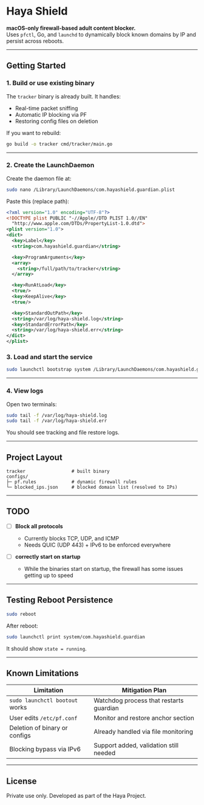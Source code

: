 # Haya Shield

**macOS-only firewall-based adult content blocker.**  
Uses `pfctl`, Go, and `launchd` to dynamically block known domains by IP and persist across reboots.

---

## Getting Started

### 1. Build or use existing binary

The `tracker` binary is already built. It handles:

- Real-time packet sniffing
- Automatic IP blocking via PF
- Restoring config files on deletion

If you want to rebuild:

```bash
go build -o tracker cmd/tracker/main.go
```

---

### 2. Create the LaunchDaemon

Create the daemon file at:

```bash
sudo nano /Library/LaunchDaemons/com.hayashield.guardian.plist
```

Paste this (replace path):

```xml
<?xml version="1.0" encoding="UTF-8"?>
<!DOCTYPE plist PUBLIC "-//Apple//DTD PLIST 1.0//EN"
  "http://www.apple.com/DTDs/PropertyList-1.0.dtd">
<plist version="1.0">
<dict>
  <key>Label</key>
  <string>com.hayashield.guardian</string>

  <key>ProgramArguments</key>
  <array>
    <string>/full/path/to/tracker</string>
  </array>

  <key>RunAtLoad</key>
  <true/>
  <key>KeepAlive</key>
  <true/>

  <key>StandardOutPath</key>
  <string>/var/log/haya-shield.log</string>
  <key>StandardErrorPath</key>
  <string>/var/log/haya-shield.err</string>
</dict>
</plist>
```

### 3. Load and start the service

```bash
sudo launchctl bootstrap system /Library/LaunchDaemons/com.hayashield.guardian.plist
```

---

### 4. View logs

Open two terminals:

```bash
sudo tail -f /var/log/haya-shield.log
sudo tail -f /var/log/haya-shield.err
```

You should see tracking and file restore logs.

---

## Project Layout

```
tracker                 # built binary
configs/
├─ pf.rules             # dynamic firewall rules
└─ blocked_ips.json     # blocked domain list (resolved to IPs)
```

---

## TODO

- [ ] **Block all protocols**

  - Currently blocks TCP, UDP, and ICMP
  - Needs QUIC (UDP 443) + IPv6 to be enforced everywhere

- [ ] **correctly start on startup**

  - While the binaries start on startup, the firewall has some issues getting up to speed

---

## Testing Reboot Persistence

```bash
sudo reboot
```

After reboot:

```bash
sudo launchctl print system/com.hayashield.guardian
```

It should show `state = running`.

---

## Known Limitations

| Limitation                     | Mitigation Plan                         |
| ------------------------------ | --------------------------------------- |
| `sudo launchctl bootout` works | Watchdog process that restarts guardian |
| User edits `/etc/pf.conf`      | Monitor and restore anchor section      |
| Deletion of binary or configs  | Already handled via file monitoring     |
| Blocking bypass via IPv6       | Support added, validation still needed  |

---

## License

Private use only. Developed as part of the Haya Project.
